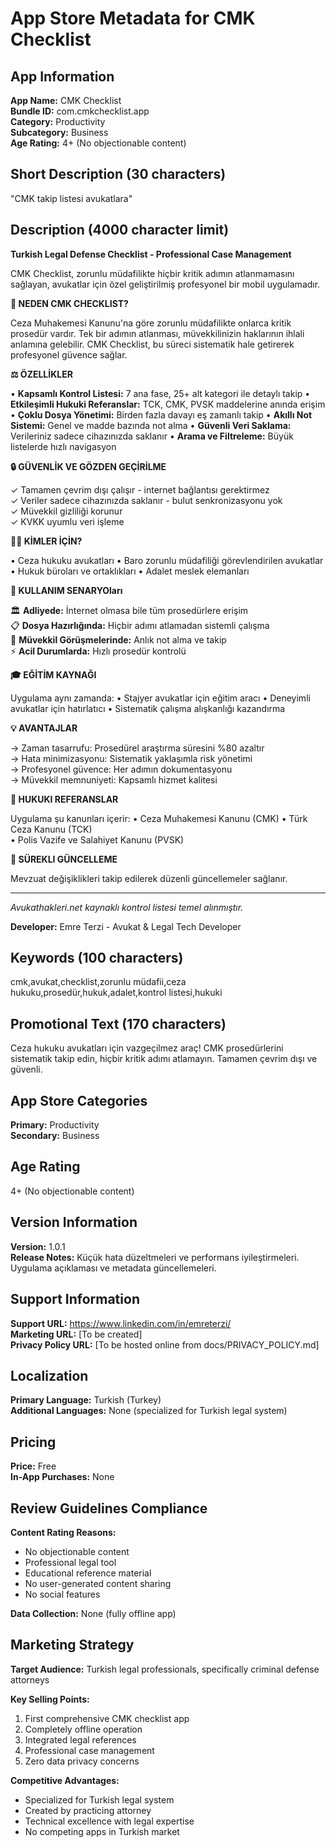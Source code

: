 # App Store Metadata for CMK Checklist

## App Information

**App Name:** CMK Checklist  
**Bundle ID:** com.cmkchecklist.app  
**Category:** Productivity  
**Subcategory:** Business  
**Age Rating:** 4+ (No objectionable content)

## Short Description (30 characters)
"CMK takip listesi avukatlara"

## Description (4000 character limit)

**Turkish Legal Defense Checklist - Professional Case Management**

CMK Checklist, zorunlu müdafilikte hiçbir kritik adımın atlanmamasını sağlayan, avukatlar için özel geliştirilmiş profesyonel bir mobil uygulamadır.

**🎯 NEDEN CMK CHECKLIST?**

Ceza Muhakemesi Kanunu'na göre zorunlu müdafilikte onlarca kritik prosedür vardır. Tek bir adımın atlanması, müvekkilinizin haklarının ihlali anlamına gelebilir. CMK Checklist, bu süreci sistematik hale getirerek profesyonel güvence sağlar.

**⚖️ ÖZELLİKLER**

• **Kapsamlı Kontrol Listesi:** 7 ana fase, 25+ alt kategori ile detaylı takip
• **Etkileşimli Hukuki Referanslar:** TCK, CMK, PVSK maddelerine anında erişim  
• **Çoklu Dosya Yönetimi:** Birden fazla davayı eş zamanlı takip
• **Akıllı Not Sistemi:** Genel ve madde bazında not alma
• **Güvenli Veri Saklama:** Verileriniz sadece cihazınızda saklanır
• **Arama ve Filtreleme:** Büyük listelerde hızlı navigasyon

**🔒 GÜVENLİK VE GÖZDEN GEÇİRİLME**

✓ Tamamen çevrim dışı çalışır - internet bağlantısı gerektirmez  
✓ Veriler sadece cihazınızda saklanır - bulut senkronizasyonu yok  
✓ Müvekkil gizliliği korunur  
✓ KVKK uyumlu veri işleme  

**👨‍💼 KİMLER İÇİN?**

• Ceza hukuku avukatları
• Baro zorunlu müdafiliği görevlendirilen avukatlar  
• Hukuk büroları ve ortaklıkları
• Adalet meslek elemanları

**📱 KULLANIM SENARYOları**

🏛️ **Adliyede:** İnternet olmasa bile tüm prosedürlere erişim  
📋 **Dosya Hazırlığında:** Hiçbir adımı atlamadan sistemli çalışma  
📝 **Müvekkil Görüşmelerinde:** Anlık not alma ve takip  
⚡ **Acil Durumlarda:** Hızlı prosedür kontrolü

**🎓 EĞİTİM KAYNAĞI**

Uygulama aynı zamanda:
• Stajyer avukatlar için eğitim aracı
• Deneyimli avukatlar için hatırlatıcı
• Sistematik çalışma alışkanlığı kazandırma

**💡 AVANTAJLAR**

→ Zaman tasarrufu: Prosedürel araştırma süresini %80 azaltır  
→ Hata minimizasyonu: Sistematik yaklaşımla risk yönetimi  
→ Profesyonel güvence: Her adımın dokumentasyonu  
→ Müvekkil memnuniyeti: Kapsamlı hizmet kalitesi

**📖 HUKUKI REFERANSLAR**

Uygulama şu kanunları içerir:
• Ceza Muhakemesi Kanunu (CMK)
• Türk Ceza Kanunu (TCK)  
• Polis Vazife ve Salahiyet Kanunu (PVSK)

**🔄 SÜREKLI GÜNCELLEME**

Mevzuat değişiklikleri takip edilerek düzenli güncellemeler sağlanır.

---

*Avukathakleri.net kaynaklı kontrol listesi temel alınmıştır.*

**Developer:** Emre Terzi - Avukat & Legal Tech Developer

## Keywords (100 characters)
cmk,avukat,checklist,zorunlu müdafii,ceza hukuku,prosedür,hukuk,adalet,kontrol listesi,hukuki

## Promotional Text (170 characters)
Ceza hukuku avukatları için vazgeçilmez araç! CMK prosedürlerini sistematik takip edin, hiçbir kritik adımı atlamayın. Tamamen çevrim dışı ve güvenli.

## App Store Categories

**Primary:** Productivity  
**Secondary:** Business

## Age Rating
4+ (No objectionable content)

## Version Information

**Version:** 1.0.1  
**Release Notes:** 
Küçük hata düzeltmeleri ve performans iyileştirmeleri. Uygulama açıklaması ve metadata güncellemeleri.

## Support Information

**Support URL:** https://www.linkedin.com/in/emreterzi/  
**Marketing URL:** [To be created]  
**Privacy Policy URL:** [To be hosted online from docs/PRIVACY_POLICY.md]

## Localization

**Primary Language:** Turkish (Turkey)  
**Additional Languages:** None (specialized for Turkish legal system)

## Pricing

**Price:** Free  
**In-App Purchases:** None

## Review Guidelines Compliance

**Content Rating Reasons:**
- No objectionable content
- Professional legal tool
- Educational reference material
- No user-generated content sharing
- No social features

**Data Collection:** None (fully offline app)

## Marketing Strategy

**Target Audience:** Turkish legal professionals, specifically criminal defense attorneys

**Key Selling Points:**
1. First comprehensive CMK checklist app
2. Completely offline operation
3. Integrated legal references
4. Professional case management
5. Zero data privacy concerns

**Competitive Advantages:**
- Specialized for Turkish legal system
- Created by practicing attorney
- Technical excellence with legal expertise
- No competing apps in Turkish market